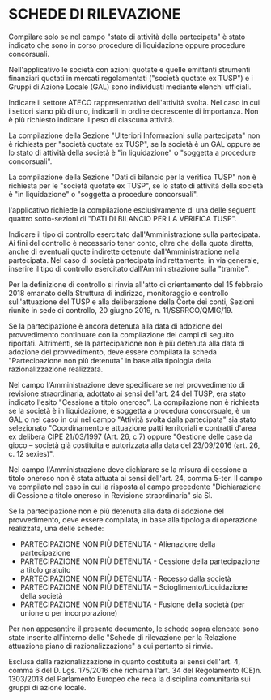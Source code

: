 # SCHEDE DI RILEVAZIONE
Compilare solo se nel campo "stato di attività della partecipata" è stato indicato che sono in corso procedure di liquidazione oppure procedure concorsuali. 

Nell'applicativo le società con azioni quotate e quelle emittenti strumenti finanziari quotati in mercati regolamentati ("società quotate ex TUSP") e i Gruppi di Azione Locale (GAL) sono individuati mediante elenchi ufficiali.

Indicare il settore ATECO rappresentativo dell'attività svolta. Nel caso in cui i settori siano più di uno, indicarli in ordine decrescente di importanza. Non è più richiesto indicare il peso di ciascuna attività.

La compilazione della Sezione "Ulteriori Informazioni sulla partecipata" non è richiesta per "società quotate ex TUSP", se la società è un GAL oppure se lo stato di attività della società è "in liquidazione" o "soggetta a procedure concorsuali".

La compilazione della Sezione "Dati di bilancio per la verifica TUSP" non è richiesta per le "società quotate ex TUSP", se lo stato di attività della società è "in liquidazione" o "soggetta a procedure concorsuali". 

l'applicativo richiede la compilazione esclusivamente di una delle seguenti quattro sotto-sezioni di "DATI DI BILANCIO PER LA VERIFICA TUSP".

Indicare il tipo di controllo esercitato dall'Amministrazione sulla partecipata. Ai fini del controllo è necessario tener conto, oltre che della quota diretta, anche di eventuali quote indirette detenute dall'Amministrazione nella partecipata. Nel caso di società partecipata indirettamente, in via generale, inserire il tipo di controllo esercitato dall'Amministrazione sulla "tramite".

Per la definizione di controllo si rinvia all'atto di orientamento del 15 febbraio 2018 emanato della Struttura di indirizzo, monitoraggio e controllo sull'attuazione del TUSP e alla deliberazione della Corte dei conti, Sezioni riunite in sede di controllo, 20 giugno 2019, n. 11/SSRRCO/QMIG/19.

Se la partecipazione è ancora detenuta alla data di adozione del provvedimento continuare con la compilazione dei campi di seguito riportati. Altrimenti, se la partecipazione non è più detenuta alla data di adozione del provvedimento, deve essere compilata la scheda "Partecipazione non più detenuta" in base alla tipologia della razionalizzazione realizzata. 

Nel campo l'Amministrazione deve specificare se nel provvedimento di revisione straordinaria, adottato ai sensi dell'art. 24 del TUSP, era stato indicato l'esito "Cessione a titolo oneroso". La compilazione non è richiesta se la società è in liquidazione, è soggetta a procedura concorsuale, è un GAL o nel caso in cui nel campo "Attività svolta dalla partecipata" sia stato selezionato "Coordinamento e attuazione patti territoriali e contratti d'area ex delibera CIPE 21/03/1997 (Art. 26, c.7) oppure "Gestione delle case da gioco – società già costituita e autorizzata alla data del 23/09/2016 (art. 26, c. 12 sexies)".

Nel campo l'Amministrazione deve dichiarare se la misura di cessione a titolo oneroso non è stata attuata ai sensi dell'art. 24, comma 5-ter. Il campo va compilato nel caso in cui la risposta al campo precedente "Dichiarazione di Cessione a titolo oneroso in Revisione straordinaria" sia Sì. 

Se la partecipazione non è più detenuta alla data di adozione del provvedimento, deve essere compilata, in base alla tipologia di operazione realizzata, una delle schede: 
- PARTECIPAZIONE NON PIÙ DETENUTA - Alienazione della partecipazione 
- PARTECIPAZIONE NON PIÙ DETENUTA - Cessione della partecipazione a titolo gratuito 
- PARTECIPAZIONE NON PIÙ DETENUTA - Recesso dalla società
- PARTECIPAZIONE NON PIÙ DETENUTA – Scioglimento/Liquidazione della società 
- PARTECIPAZIONE NON PIÙ DETENUTA - Fusione della società (per unione o per incorporazione) 

Per non appesantire il presente documento, le schede sopra elencate sono state inserite all'interno delle "Schede di rilevazione per la Relazione attuazione piano di razionalizzazione" a cui pertanto si rinvia.

Esclusa dalla razionalizzazione in quanto costituita ai sensi dell'art. 4, comma 6 del D. Lgs. 175/2016 che richiama l'art. 34 del Regolamento (CE)n. 1303/2013 del Parlamento Europeo che reca la disciplina comunitaria sui gruppi di azione locale. 